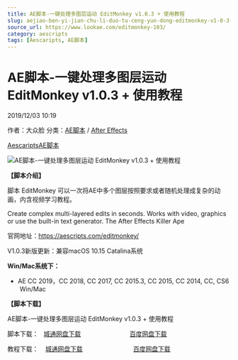```yaml
---
title: AE脚本-一键处理多图层运动 EditMonkey v1.0.3 + 使用教程
slug: aejiao-ben-yi-jian-chu-li-duo-tu-ceng-yun-dong-editmonkey-v1-0-3-shi-yong-jiao-cheng
source_url: https://www.lookae.com/editmonkey-103/
category: aescripts
tags: [Aescaripts, AE脚本]
---
```

# AE脚本-一键处理多图层运动 EditMonkey v1.0.3 + 使用教程

2019/12/03 10:19

作者：大众脸
分类：[AE脚本](https://www.lookae.com/after-effects/aescripts/) / [After Effects](https://www.lookae.com/after-effects/)

[Aescaripts](https://www.lookae.com/tag/aescaripts/)[AE脚本](https://www.lookae.com/tag/ae%e8%84%9a%e6%9c%ac/)

![AE脚本-一键处理多图层运动 EditMonkey v1.0.3 + 使用教程](https://www.lookae.com/wp-content/uploads/2019/04/editmonkey-102.jpg "AE脚本-一键处理多图层运动 EditMonkey v1.0.3 + 使用教程-LookAE.com")

**【脚本介绍】**

脚本 EditMonkey 可以一次将AE中多个图层按照要求或者随机处理成复杂的动画，内含视频学习教程。

Create complex multi-layered edits in seconds. Works with video, graphics or use the built-in text generator. The After Effects Killer Ape

官网地址：https://aescripts.com/editmonkey/

V1.0.3新版更新：兼容macOS 10.15 Catalina系统

**Win/Mac系统下：**

* AE CC 2019，CC 2018, CC 2017, CC 2015.3, CC 2015, CC 2014, CC, CS6  Win/Mac

**【脚本下载】**

AE脚本-一键处理多图层运动 EditMonkey v1.0.3 + 使用教程

脚本下载：   [城通网盘下载](https://tc5.us/file/680462-410973221)                            [百度网盘下载](https://pan.baidu.com/s/1jWR5Yt6x8llRsAQ9FFnE7A)

教程下载：    [城通网盘下载](https://lookae.ctfile.com/fs/680462-244110832)                             [百度网盘下载](https://pan.baidu.com/s/1bYGIJ1Fw19EPGYyDJb9Tvg)
